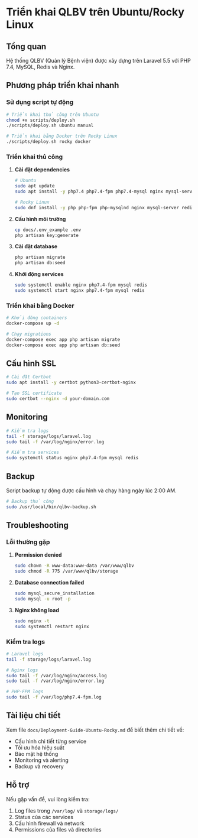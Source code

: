 # Triển khai QLBV trên Ubuntu/Rocky Linux

## Tổng quan

Hệ thống QLBV (Quản lý Bệnh viện) được xây dựng trên Laravel 5.5 với PHP 7.4, MySQL, Redis và Nginx.

## Phương pháp triển khai nhanh

### Sử dụng script tự động

```bash
# Triển khai thủ công trên Ubuntu
chmod +x scripts/deploy.sh
./scripts/deploy.sh ubuntu manual

# Triển khai bằng Docker trên Rocky Linux
./scripts/deploy.sh rocky docker
```

### Triển khai thủ công

1. **Cài đặt dependencies**
   ```bash
   # Ubuntu
   sudo apt update
   sudo apt install -y php7.4 php7.4-fpm php7.4-mysql nginx mysql-server redis-server
   
   # Rocky Linux
   sudo dnf install -y php php-fpm php-mysqlnd nginx mysql-server redis
   ```

2. **Cấu hình môi trường**
   ```bash
   cp docs/.env_example .env
   php artisan key:generate
   ```

3. **Cài đặt database**
   ```bash
   php artisan migrate
   php artisan db:seed
   ```

4. **Khởi động services**
   ```bash
   sudo systemctl enable nginx php7.4-fpm mysql redis
   sudo systemctl start nginx php7.4-fpm mysql redis
   ```

### Triển khai bằng Docker

```bash
# Khởi động containers
docker-compose up -d

# Chạy migrations
docker-compose exec app php artisan migrate
docker-compose exec app php artisan db:seed
```

## Cấu hình SSL

```bash
# Cài đặt Certbot
sudo apt install -y certbot python3-certbot-nginx

# Tạo SSL certificate
sudo certbot --nginx -d your-domain.com
```

## Monitoring

```bash
# Kiểm tra logs
tail -f storage/logs/laravel.log
sudo tail -f /var/log/nginx/error.log

# Kiểm tra services
sudo systemctl status nginx php7.4-fpm mysql redis
```

## Backup

Script backup tự động được cấu hình và chạy hàng ngày lúc 2:00 AM.

```bash
# Backup thủ công
sudo /usr/local/bin/qlbv-backup.sh
```

## Troubleshooting

### Lỗi thường gặp

1. **Permission denied**
   ```bash
   sudo chown -R www-data:www-data /var/www/qlbv
   sudo chmod -R 775 /var/www/qlbv/storage
   ```

2. **Database connection failed**
   ```bash
   sudo mysql_secure_installation
   sudo mysql -u root -p
   ```

3. **Nginx không load**
   ```bash
   sudo nginx -t
   sudo systemctl restart nginx
   ```

### Kiểm tra logs

```bash
# Laravel logs
tail -f storage/logs/laravel.log

# Nginx logs
sudo tail -f /var/log/nginx/access.log
sudo tail -f /var/log/nginx/error.log

# PHP-FPM logs
sudo tail -f /var/log/php7.4-fpm.log
```

## Tài liệu chi tiết

Xem file `docs/Deployment-Guide-Ubuntu-Rocky.md` để biết thêm chi tiết về:
- Cấu hình chi tiết từng service
- Tối ưu hóa hiệu suất
- Bảo mật hệ thống
- Monitoring và alerting
- Backup và recovery

## Hỗ trợ

Nếu gặp vấn đề, vui lòng kiểm tra:
1. Log files trong `/var/log/` và `storage/logs/`
2. Status của các services
3. Cấu hình firewall và network
4. Permissions của files và directories 